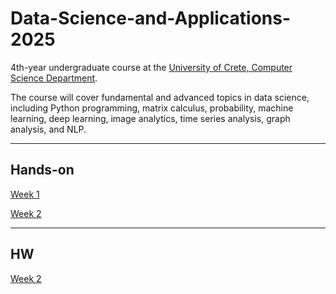 # Data-Science-and-Applications-2025

4th-year undergraduate course at the [University of Crete, Computer Science Department](https://www.csd.uoc.gr/).

The course will cover fundamental and advanced topics in data science, including Python programming, matrix calculus, probability, machine learning, deep learning, image analytics, time series analysis, graph analysis, and NLP. 

---
## Hands-on
[Week 1](./485[2025]_Week_1.ipynb)

[Week 2](./485[2025]_Week_2.ipynb)


---
## HW
[Week 2](./485[2025]_HW1.ipynb)

